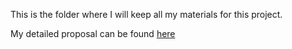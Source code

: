 This is the folder where I will keep all my materials for this project.  

My detailed proposal can be found [here](https://docs.google.com/document/d/13N9oNp8zKngBqbr-EsmFV05G49NiStW2WB5DhZAs-m8/edit?usp=sharing)  
